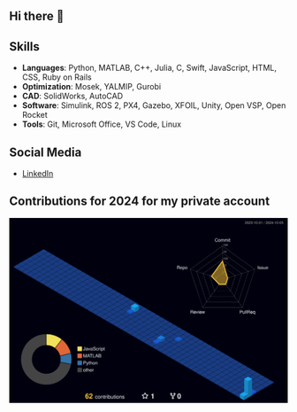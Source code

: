 ## Hi there 👋

## Skills
- **Languages**: Python, MATLAB, C++, Julia, C, Swift, JavaScript, HTML, CSS, Ruby on Rails
- **Optimization**: Mosek, YALMIP, Gurobi
- **CAD**: SolidWorks, AutoCAD
- **Software**:  Simulink, ROS 2, PX4, Gazebo, XFOIL, Unity, Open VSP, Open Rocket
- **Tools**: Git, Microsoft Office, VS Code, Linux


## Social Media
- [LinkedIn](https://www.linkedin.com/in/riofutagawa/)


## Contributions for 2024 for my private account
![](./profile-3d-contrib/profile-night-view.svg)
